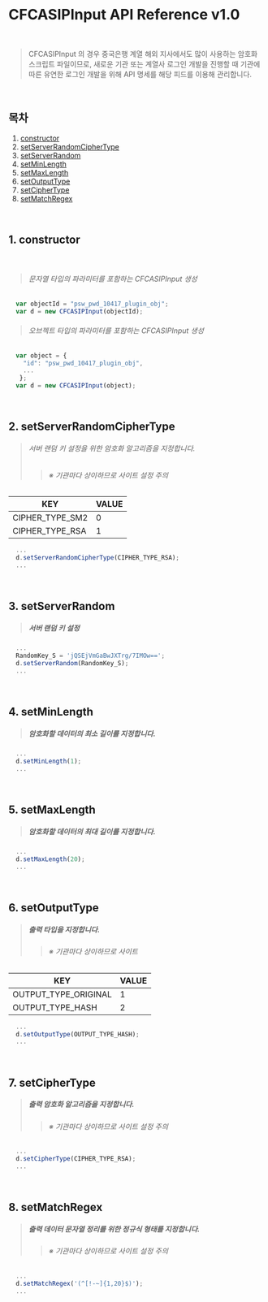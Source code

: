<br/>

# CFCASIPInput API Reference v1.0

<br/>

> CFCASIPInput 의 경우 중국은행 계열 해외 지사에서도 많이 사용하는 암호화 스크립트 파일이므로,
> 새로운 기관 또는 계열사 로그인 개발을 진행할 때 기관에 따른 유연한 로그인 개발을 위해
> API 명세를 해당 피드를 이용해 관리합니다.

<br/>

## 목차

1. [constructor](#1-constructor)
2. [setServerRandomCipherType](#2-setserverrandomciphertype)
3. [setServerRandom](#3-setserverrandom)
4. [setMinLength](#4-setminlength)
5. [setMaxLength](#5-setmaxlength)
6. [setOutputType](#6-setoutputtype)
7. [setCipherType](#7-setciphertype)
8. [setMatchRegex](#8-setmatchregex)


<br/>

## 1. constructor

<br/>

>###### 문자열 타입의 파라미터를 포함하는 CFCASIPInput 생성
```javascript  
  var objectId = "psw_pwd_10417_plugin_obj";
  var d = new CFCASIPInput(objectId);
```
 
>###### 오브젝트 타입의 파라미터를 포함하는 CFCASIPInput 생성
```javascript
  var object = {
    "id": "psw_pwd_10417_plugin_obj",
    ...
   };
  var d = new CFCASIPInput(object);
```
<br/>

## 2. setServerRandomCipherType

> ###### 서버 랜덤 키 설정을 위한 암호화 알고리즘을 지정합니다.
> > ###### ※ 기관마다 상이하므로 사이트 설정 주의
KEY|VALUE
---|---
CIPHER_TYPE_SM2|0
CIPHER_TYPE_RSA|1

```javascript
  ...
  d.setServerRandomCipherType(CIPHER_TYPE_RSA);
  ...
```

<br/>

## 3. setServerRandom

> ##### 서버 랜덤 키 설정

```javascript
  ...
  RandomKey_S = 'jQSEjVmGaBwJXTrg/7IMOw==';
  d.setServerRandom(RandomKey_S);
  ...
```

<br/>

## 4. setMinLength

> ##### 암호화할 데이터의 최소 길이를 지정합니다.

```javascript
  ...
  d.setMinLength(1);
  ...
```

<br/>

## 5. setMaxLength

> ##### 암호화할 데이터의 최대 길이를 지정합니다.

```javascript
  ...
  d.setMaxLength(20);
  ...
```

<br/>

## 6. setOutputType

> ##### 출력 타입을 지정합니다.
> > ###### ※ 기관마다 상이하므로 사이트 

KEY|VALUE
---|---
OUTPUT_TYPE_ORIGINAL|1
OUTPUT_TYPE_HASH|2

```javascript
  ...
  d.setOutputType(OUTPUT_TYPE_HASH);
  ...
```

<br/>

## 7. setCipherType

> ##### 출력 암호화 알고리즘을 지정합니다.
> > ###### ※ 기관마다 상이하므로 사이트 설정 주의 

```javascript
  ...
  d.setCipherType(CIPHER_TYPE_RSA);
  ...
```


<br/>

## 8. setMatchRegex

> ##### 출력 데이터 문자열 정리를 위한 정규식 형태를 지정합니다.
> > ###### ※ 기관마다 상이하므로 사이트 설정 주의

```javascript
  ...
  d.setMatchRegex('(^[!-~]{1,20}$)');
  ...
```
